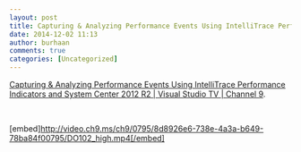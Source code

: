 ```yaml
---
layout: post
title: Capturing & Analyzing Performance Events Using IntelliTrace Performance Indicators and System Center 2012 R2 | Visual Studio TV | Channel 9
date: 2014-12-02 11:13
author: burhaan
comments: true
categories: [Uncategorized]
---
```

<a href="http://channel9.msdn.com/Series/Visual-Studio-2012-Premium-and-Ultimate-Overview/Capturing-Analyzing-Performance-Events-Using-IntelliTrace-Performance-Indicators-and-System-Center-2#time=0s">Capturing &amp; Analyzing Performance Events Using IntelliTrace Performance Indicators and System Center 2012 R2 | Visual Studio TV | Channel 9</a>.

&nbsp;

[embed]http://video.ch9.ms/ch9/0795/8d8926e6-738e-4a3a-b649-78ba84f00795/DO102_high.mp4[/embed]
